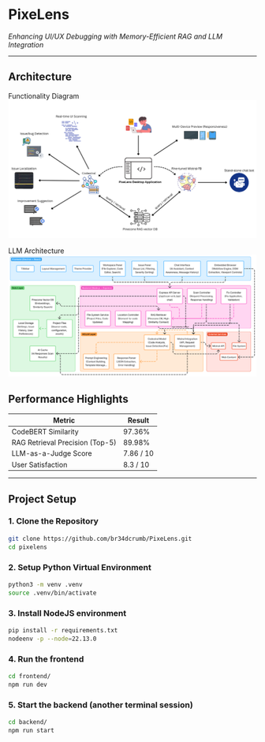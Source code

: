 # **PixeLens**  
*Enhancing UI/UX Debugging with Memory-Efficient RAG and LLM Integration*

---
## **Architecture**
Functionality Diagram
![Overview](assets/func_diagram.png)

LLM Architecture
![Arch](assets/LLM-architecture.png)


## **Performance Highlights**
| **Metric** | **Result** |
|--------|--------|
| CodeBERT Similarity | 97.36% |
| RAG Retrieval Precision (Top-5) | 89.98% |
| LLM-as-a-Judge Score | 7.86 / 10 |
| User Satisfaction | 8.3 / 10 |

---

## **Project Setup**

### **1. Clone the Repository**
```bash
git clone https://github.com/br34dcrumb/PixeLens.git
cd pixelens
```

### **2. Setup Python Virtual Environment**
```bash
python3 -m venv .venv
source .venv/bin/activate
```

### **3. Install NodeJS environment**
```bash
pip install -r requirements.txt
nodeenv -p --node=22.13.0
```

### **4. Run the frontend**
```bash
cd frontend/
npm run dev
```

### **5. Start the backend (another terminal session)**
```bash
cd backend/
npm run start
```